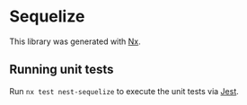 # Sequelize

This library was generated with [Nx](https://nx.dev).

## Running unit tests

Run `nx test nest-sequelize` to execute the unit tests via [Jest](https://jestjs.io).
